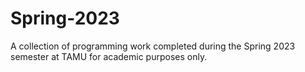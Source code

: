 # Spring-2023
A collection of programming work completed during the Spring 2023 semester at TAMU for academic purposes only.
